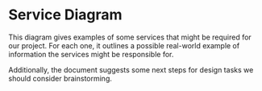 # Service Diagram

This diagram gives examples of some services that might be required for our project. For each one, it outlines a possible real-world example of information the services might be responsible for.

Additionally, the document suggests some next steps for design tasks we should consider brainstorming.
